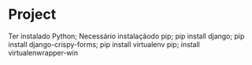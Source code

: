 # Project
Ter instalado Python;
Necessário instalaçãodo pip;
pip install django;
pip install django-crispy-forms;
pip install virtualenv pip;
install virtualenwrapper-win

